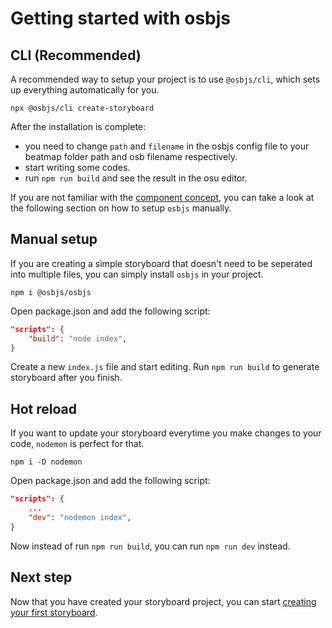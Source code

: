# Getting started with osbjs

## CLI (Recommended)

A recommended way to setup your project is to use `@osbjs/cli`, which sets up everything automatically for you.
```ssh
npx @osbjs/cli create-storyboard
```

After the installation is complete:
- you need to change `path` and `filename` in the osbjs config file to your beatmap folder path and osb filename respectively.
- start writing some codes.
- run `npm run build` and see the result in the osu editor.

If you are not familiar with the [component concept](/docs/introducing-components), you can take a look at the following section on how to setup `osbjs` manually.

## Manual setup
If you are creating a simple storyboard that doesn't need to be seperated into multiple files, you can simply install `osbjs` in your project.
```ssh
npm i @osbjs/osbjs
```
Open package.json and add the following script:
```json
"scripts": {
	"build": "node index",
}
```
Create a new `index.js` file and start editing. Run `npm run build` to generate storyboard after you finish.

## Hot reload
If you want to update your storyboard everytime you make changes to your code, `nodemon` is perfect for that.
```ssh
npm i -D nodemon
```
Open package.json and add the following script:
```json
"scripts": {
	...
	"dev": "nodemon index",
}
```
Now instead of run `npm run build`, you can run `npm run dev` instead.

## Next step
Now that you have created your storyboard project, you can start [creating your first storyboard](/docs/create-your-first-storyboard).
